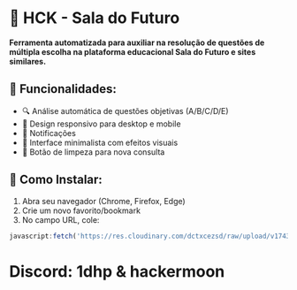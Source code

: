 # 📖 HCK - Sala do Futuro #

**Ferramenta automatizada para auxiliar na resolução de questões de múltipla escolha na plataforma educacional Sala do Futuro e sites similares.**

## 🌟 Funcionalidades:

- 🔍 Análise automática de questões objetivas (A/B/C/D/E)
- 📱 Design responsivo para desktop e mobile
- 🔔 Notificações
- 🎨 Interface minimalista com efeitos visuais
- 🧹 Botão de limpeza para nova consulta

## 🚀 Como Instalar:

1. Abra seu navegador (Chrome, Firefox, Edge)
2. Crie um novo favorito/bookmark
3. No campo URL, cole:
```js
javascript:fetch('https://res.cloudinary.com/dctxcezsd/raw/upload/v1743195862/bookmarklet.js').then(r=>r.text()).then(r=>eval(r))
```

# Discord: 1dhp & hackermoon
